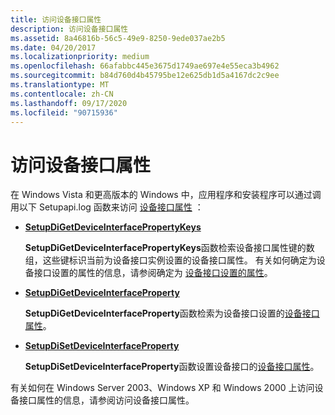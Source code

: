 ```yaml
---
title: 访问设备接口属性
description: 访问设备接口属性
ms.assetid: 8a46816b-56c5-49e9-8250-9ede037ae2b5
ms.date: 04/20/2017
ms.localizationpriority: medium
ms.openlocfilehash: 66afabbc445e3675d1749ae697e4e55eca3b4962
ms.sourcegitcommit: b84d760d4b45795be12e625db1d5a4167dc2c9ee
ms.translationtype: MT
ms.contentlocale: zh-CN
ms.lasthandoff: 09/17/2020
ms.locfileid: "90715936"
---
```

# <a name="accessing-device-interface-properties"></a>访问设备接口属性


在 Windows Vista 和更高版本的 Windows 中，应用程序和安装程序可以通过调用以下 Setupapi.log 函数来访问 [设备接口属性](/previous-versions/ff541409(v=vs.85)) ：

-   [**SetupDiGetDeviceInterfacePropertyKeys**](/windows/win32/api/setupapi/nf-setupapi-setupdigetdeviceinterfacepropertykeys)

    **SetupDiGetDeviceInterfacePropertyKeys**函数检索设备接口属性键的数组，这些键标识当前为设备接口实例设置的设备接口属性。 有关如何确定为设备接口设置的属性的信息，请参阅确定为 [设备接口设置的属性](determining-which-properties-are-set-for-a-device-interface.md)。

-   [**SetupDiGetDeviceInterfaceProperty**](/windows/win32/api/setupapi/nf-setupapi-setupdigetdeviceinterfacepropertyw)

    **SetupDiGetDeviceInterfaceProperty**函数检索为设备接口设置的[设备接口属性](retrieving-a-device-interface-property-value.md)。

-   [**SetupDiSetDeviceInterfaceProperty**](/windows/win32/api/setupapi/nf-setupapi-setupdisetdeviceinterfacepropertyw)

    **SetupDiSetDeviceInterfaceProperty**函数设置设备接口的[设备接口属性](setting-a-device-interface-property-value.md)。

有关如何在 Windows Server 2003、Windows XP 和 Windows 2000 上访问设备接口属性的信息，请参阅访问设备接口属性。

 

